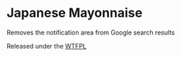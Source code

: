# Japanese Mayonnaise

Removes the notification area from Google search results

Released under the [WTFPL](http://sam.zoy.org/wtfpl/COPYING)